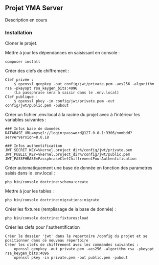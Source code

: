 ## Projet YMA Server

Description en cours

### Installation

Cloner le projet.

Mettre à jour les dépendances en saisissant en console :

    composer install
    
Créer des clefs de chiffrement :

    Clef privée :
        $ openssl genpkey -out config/jwt/private.pem -aes256 -algorithm rsa -pkeyopt rsa_keygen_bits:4096
        (La passphrase sera à saisir dans le .env.local)
    Clef publique :
        $ openssl pkey -in config/jwt/private.pem -out config/jwt/public.pem -pubout

Créer un fichier .env.local à la racine du projet avec à l'intérieur les variables suivantes :

    ### Infos base de données
    DATABASE_URL=mysql://login:password@127.0.0.1:3306/nombdd?serverVersion=8.0.18
    
    ### Infos authentification
    JWT_SECRET_KEY=%kernel.project_dir%/config/jwt/private.pem
    JWT_PUBLIC_KEY=%kernel.project_dir%/config/jwt/public.pem
    JWT_PASSPHRASE=PassphraseClefChiffrementPourAuthentification
    
Créer automatiquement une base de donnée en fonction des parametres saisis dans le .env.local :

    php bin/console doctrine:schema:create
    
Mettre à jour les tables :

    php bin/console doctrine:migrations:migrate
    
Créer les fixtures (remplissage de la base de donnée) :

    php bin/console doctrine:fixtures:load
    
Créer les clefs pour l'authentification

    Créer le dossier 'jwt' dans le repertoire /config du projet et se positionner dans ce nouveau répertoire
    Créer les clefs de chiffrement avec les commandes suivantes :
        openssl genpkey -out private.pem -aes256 -algorithm rsa -pkeyopt rsa_keygen_bits:4096
        openssl pkey -in private.pem -out public.pem -pubout
            
